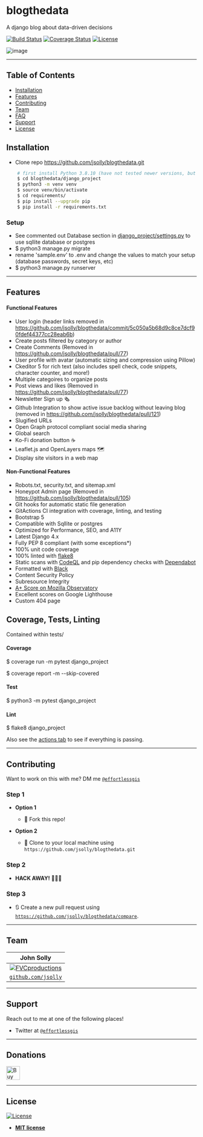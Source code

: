 # blogthedata

A django blog about data-driven decisions

[![Build Status](http://img.shields.io/travis/badges/badgerbadgerbadger.svg?style=flat-square)](https://travis-ci.org/badges/badgerbadgerbadger) [![Coverage Status](http://img.shields.io/coveralls/badges/badgerbadgerbadger.svg?style=flat-square)](https://coveralls.io/r/badges/badgerbadgerbadger) [![License](http://img.shields.io/:license-mit-blue.svg?style=flat-square)](http://badges.mit-license.org)

![image](https://user-images.githubusercontent.com/9572232/173481553-ca7d1991-9d17-4bdf-b8f9-45d089d419fc.png)

---

## Table of Contents

- [Installation](#installation)
- [Features](#features)
- [Contributing](#contributing)
- [Team](#team)
- [FAQ](#faq)
- [Support](#support)
- [License](#license)


## Installation

- Clone repo https://github.com/jsolly/blogthedata.git
```bash
    # first install Python 3.8.10 (have not tested newer versions, but they could work)
    $ cd blogthedata/django_project
    $ python3 -m venv venv
    $ source venv/bin/activate
    $ cd requirements/
    $ pip install --upgrade pip
    $ pip install -r requirements.txt
```


### Setup
- See commented out Database section in [django_project/settings.py](https://github.com/jsolly/blogthedata/blob/master/django_project/django_project/settings.py) to use sqllite database or postgres
- $ python3 manage.py migrate
- rename 'sample.env' to .env and change the values to match your setup (database passwords, secret keys, etc)
- $ python3 manage.py runserver

---

## Features

#### Functional Features
- User login (header links removed in https://github.com/jsolly/blogthedata/commit/5c050a5b68d9c8ce7dcf90fdef44377cc28eab6b)
- Create posts filtered by category or author
- Create Comments (Removed in https://github.com/jsolly/blogthedata/pull/77)
- User profile with avatar (automatic sizing and compression using Pillow)
- Ckeditor 5 for rich text (also includes spell check, code snippets, character counter, and more!)
- Multiple categoires to organize posts
- Post views and likes (Removed in https://github.com/jsolly/blogthedata/pull/77)  
- Newsletter Sign up 🗞
- Github Integration to show active issue backlog without leaving blog (removed in https://github.com/jsolly/blogthedata/pull/121)
- Slugified URLs 
- Open Graph protocol compliant social media sharing
- Global search
- Ko-Fi donation button ☕️
- Leaflet.js and OpenLayers maps 🗺
- Display site visitors in a web map
#### Non-Functional Features
- Robots.txt, security.txt, and sitemap.xml
- Honeypot Admin page (Removed in https://github.com/jsolly/blogthedata/pull/105)
- Git hooks for automatic static file generation
- GitActions CI integration with coverage, linting, and testing
- Bootstrap 5
- Compatible with Sqllite or postgres
- Optimized for Performance, SEO, and A11Y
- Latest Django 4.x
- Fully PEP 8 compliant (with some exceptions*)
- 100% unit code coverage
- 100% linted with [flake8]([url](https://pypi.org/project/flake8/))
- Static scans with [CodeQL]([url](https://codeql.github.com/)) and pip dependency checks with [Dependabot]([url](https://github.com/dependabot))
- Formatted with [Black]([url](https://pypi.org/project/black/))
- Content Security Policy
- Subresource Integrity
- [A+ Score on Mozilla Observatory]([url](https://observatory.mozilla.org/analyze/blogthedata.com))
- Excellent scores on Google Lighthouse
- Custom 404 page

## Coverage, Tests, Linting
Contained within tests/
#### Coverage
$ coverage run -m pytest django_project 

$ coverage report -m --skip-covered
#### Test
$ python3 -m pytest django_project
#### Lint
$ flake8 django_project

Also see the [actions tab]([url](https://github.com/jsolly/blogthedata/actions)) to see if everything is passing.

---

## Contributing

Want to work on this with me? DM me <a href="https://twitter.com/effortlessgis" target="_blank">`@effortlessgis`</a>

### Step 1

- **Option 1**
    - 🍴 Fork this repo!

- **Option 2**
    - 👯 Clone to your local machine using `https://github.com/jsolly/blogthedata.git`

### Step 2

- **HACK AWAY!** 🔨🔨🔨

### Step 3

- 🔃 Create a new pull request using <a href="https://github.com/jsolly/blogthedata/compare" target="_blank">`https://github.com/jsolly/blogthedata/compare`</a>.

---

## Team

| John Solly |
| :---:
| [![FVCproductions](https://avatars1.githubusercontent.com/u/9572232?v=3&s=200)](https://github.com/jsolly)
| <a href="http://github.com/fvcproductions" target="_blank">`github.com/jsolly`</a> |

---

## Support

Reach out to me at one of the following places!

- Twitter at <a href="https://twitter.com/effortlessgis" target="_blank">`@effortlessgis`</a>

---

## Donations
<a href='https://ko-fi.com/S6S6CSR2Q' target='_blank'><img height='36' style='border:0px;height:36px;' src='https://cdn.ko-fi.com/cdn/kofi2.png?v=3' border='0' alt='Buy Me a Coffee at ko-fi.com' /></a>

---

## License

[![License](http://img.shields.io/:license-mit-blue.svg?style=flat-square)](http://badges.mit-license.org)

- **[MIT license](http://opensource.org/licenses/mit-license.php)**
